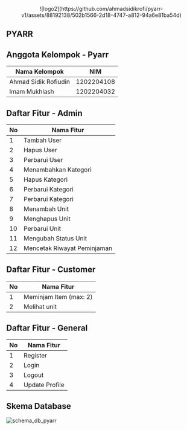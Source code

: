 <p align="center">
    ![logo2](https://github.com/ahmadsidikrofi/pyarr-v1/assets/88192138/502b1566-2d18-4747-a812-94a6e81ba54d)

</p>

## PYARR

## Anggota Kelompok - Pyarr
| Nama Kelompok  | NIM |
| ------------- | ------------- |
| Ahmad Sidik Rofiudin  | 1202204108  |
| Imam Mukhlash  | 1202204032  |

## Daftar Fitur - Admin
| No  | Nama Fitur |
| ------------- | ------------- |
| 1  | Tambah User  |
| 2  | Hapus User  |
| 3  | Perbarui User  |
| 4  | Menambahkan Kategori  |
| 5  | Hapus Kategori  |
| 6  | Perbarui Kategori  |
| 7  | Perbarui Kategori  |
| 8  | Menambah Unit  |
| 9  | Menghapus Unit  |
| 10  | Perbarui Unit  |
| 11  | Mengubah Status Unit  |
| 12  | Mencetak Riwayat Peminjaman  |

## Daftar Fitur - Customer
| No  | Nama Fitur |
| ------------- | ------------- |
| 1  | Meminjam Item (max: 2) |
| 2  | Melihat unit  |

## Daftar Fitur - General
| No  | Nama Fitur |
| ------------- | ------------- |
| 1  | Register |
| 2  | Login |
| 3  | Logout  |
| 4  | Update Profile  |

## Skema Database
![schema_db_pyarr](https://github.com/ahmadsidikrofi/readteracy-v1/assets/88192138/9b61a018-05d1-412b-8de7-f7a0701f0e37)


